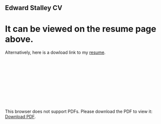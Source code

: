 
## Edward Stalley CV

# It can be viewed on the resume page above.

Alternatively, here is a dowload link to my [resume](https://github.com/Edward-Stalley/resume/raw/main/Edward-Stalley.pdf).


<object data="http://yoursite.com/the.pdf" type="application/pdf" width="700px" height="700px">
    <embed src="http://yoursite.com/the.pdf">
        <p>This browser does not support PDFs. Please download the PDF to view it: <a href="https://github.com/Edward-Stalley/resume/raw/main/Edward-Stalley.pdf">Download PDF</a>.</p>
    </embed>
</object>

